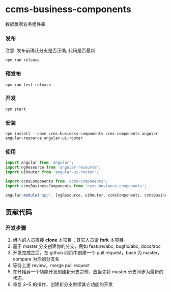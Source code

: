 # ccms-business-components
 数据赢家业务组件库
 
### 发布

注意: 发布前确认分支是否正确, 代码是否最新
```
npm run release
```

### 预发布

```
npm run test-release
```
 
### 开发

```
npm start
```

### 安装

```
npm install --save ccms-business-components ccms-components angular angular-resource angular-ui-router
```

### 使用

```js
import angular from 'angular';
import ngResource from 'angular-resource';
import uiRouter from 'angular-ui-router';

import ccmsComponents from 'ccms-components';
import ccmsBusinessComponents from 'ccms-business-components';

angular.module('app', [ngResource, uiRouter, ccmsComponents, ccmsBusinessComponents]);
```

## 贡献代码

### 开发步骤

1. 组内的人员直接 **clone** 本项目；其它人员请 **fork** 本项目。
2. 基于 master 分支创建你的分支，例如 feature/abc, bugfix/abc, docs/abc
3. 开发完成之后，在 github 网页中创建一个 pull request，base 为 master，compare 为你的分支名
4. 等待上游 review，merge pull request
5. 在开始另一个功能开发创建新分支之前，应当先将 master 分支同步为最新的状态。
6. 重复 2~5 的操作，创建新分支继续其它功能的开发
